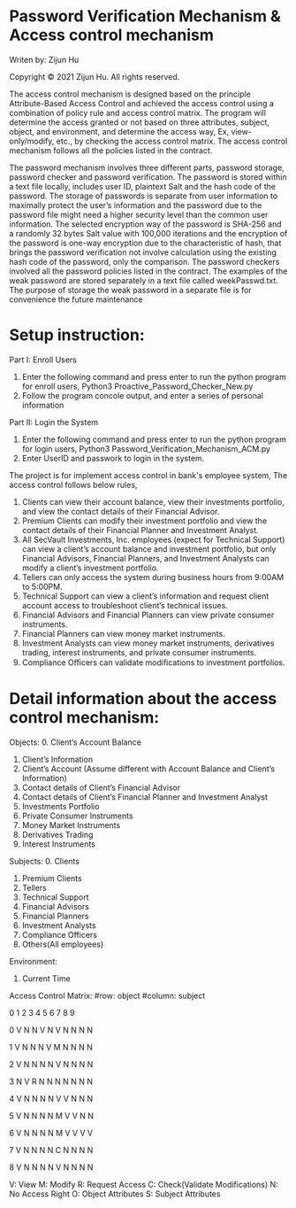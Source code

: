 # Password Verification Mechanism & Access control mechanism

Writen by: Zijun Hu

Copyright © 2021 Zijun Hu. All rights reserved.

The access control mechanism is designed based on the principle Attribute-Based Access Control 
and achieved the access control using a combination of policy rule and access control matrix. 
The program will determine the access granted or not based on three attributes, subject, object, 
and environment, and determine the access way, Ex, view-only/modify, etc., by checking the access 
control matrix. The access control mechanism follows all the policies listed in the contract.

The password mechanism involves three different parts, password storage, password checker 
and password verification. The password is stored within a text file locally, includes 
user ID, plaintext Salt and the hash code of the password. The storage of passwords is 
separate from user information to maximally protect the user’s information and the 
password due to the password file might need a higher security level than the common 
user information. The selected encryption way of the password is SHA-256 and a randomly 
32 bytes Salt value with 100,000 iterations and the encryption of the password is 
one-way encryption due to the characteristic of hash, that brings the password verification 
not involve calculation using the existing hash code of the password, only the comparison. 
The password checkers involved all the password policies listed in the contract. The 
examples of the weak password are stored separately in a text file called weekPasswd.txt. 
The purpose of storage the weak password in a separate file is for convenience the future 
maintenance

# Setup instruction:
Part I: Enroll Users
1. Enter the following command and press enter to run the python program for enroll users, 
    Python3 Proactive_Password_Checker_New.py
2. Follow the program concole output, and enter a series of personal information

Part II: Login the System
1. Enter the following command and press enter to run the python program for login users,
    Python3 Password_Verification_Mechanism_ACM.py
2. Enter UserID and passwork to login in the system.

The project is for implement access control in bank's employee system,
The access control follows below rules,
1.    Clients  can  view  their  account  balance,  view  their  investments  portfolio,  and  view  the  contact  details of  their  Financial  Advisor.
2.    Premium  Clients  can  modify  their  investment  portfolio  and  view  the  contact  details  of  their  Financial Planner  and  Investment  Analyst.
3. All SecVault Investments, Inc. employees (expect for Technical Support) can view a client’s account balance and investment portfolio, but only Financial Advisors, Financial Planners, and Investment Analysts can modify a client’s investment portfolio.
5.    Tellers  can  only  access  the  system  during  business  hours  from  9:00AM  to  5:00PM.
6.    Technical   Support   can   view   a   client’s   information   and   request   client   account   access   to   troubleshoot client’s  technical  issues.
7.    Financial  Advisors  and  Financial  Planners  can  view  private  consumer  instruments.
8.    Financial  Planners  can  view  money  market  instruments.
9.    Investment   Analysts   can   view   money   market   instruments,   derivatives   trading,   interest   instruments, and  private  consumer  instruments.
10.    Compliance  Oﬃcers  can  validate  modiﬁcations  to  investment  portfolios.

# Detail information about the access control mechanism:
Objects:
0.	Client’s Account Balance
1.	Client’s Information
2.	Client’s Account (Assume different with Account Balance and Client’s Information)
3.	Contact details of Client’s Financial Advisor
4.	Contact details of Client’s Financial Planner and Investment Analyst
5.	Investments Portfolio
6.	Private Consumer Instruments
7.	Money Market Instruments
8.	Derivatives Trading
9.	Interest Instruments

Subjects:
0.	Clients
1.	Premium Clients
2.	Tellers
3.	Technical Support
4.	Financial Advisors
5.	Financial Planners
6.	Investment Analysts
7.	Compliance Officers
8.	Others(All employees)

Environment:
1.	Current Time

Access Control Matrix:
#row: object
#column: subject

   0	1	2	3	4	5	6	7	8	9
    
0   V	N	N	V	N	V	N	N	N	N

1	V	N	N	N	V	M	N	N	N	N

2	V	N	N	N	N	V	N	N	N	N

3	N	V	R	N	N	N	N	N	N	N

4	V	N	N	N	N	V	V	N	N	N

5	V	N	N	N	N	M	V	V	N	N

6	V	N	N	N	N	M	V	V	V	V

7	V	N	N	N	N	C	N	N	N	N

8	V	N	N	N	N	V	N	N	N	N

V: View		M: Modify		R: Request Access		C: Check(Validate Modifications)
N: No Access Right		O: Object Attributes		S: Subject Attributes


